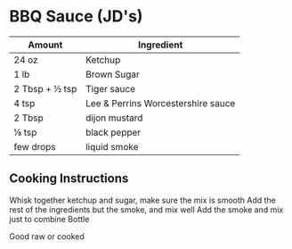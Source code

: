 # BBQ Sauce (JD's)

|Amount|Ingredient|
|----|----|
24 oz | Ketchup
1 lb | Brown Sugar
2 Tbsp + ½ tsp | Tiger sauce
4 tsp | Lee & Perrins Worcestershire sauce
2 Tbsp | dijon mustard
⅛ tsp | black pepper
few drops | liquid smoke

## Cooking Instructions
Whisk together ketchup and sugar, make sure the mix is smooth
Add the rest of the ingredients but the smoke, and mix well
Add the smoke and mix just to combine
Bottle

Good raw or cooked


